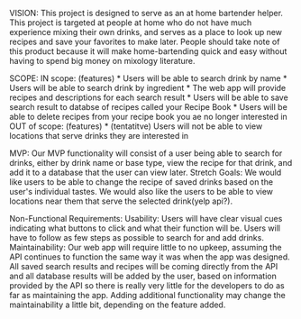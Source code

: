 VISION:
This project is designed to serve as an at home bartender helper.  This project is targeted at people at home who do not have much experience mixing their own drinks, and serves as a place to look up new recipes and save your favorites to make later. People should take note of this product because it will make home-bartending quick and easy without having to spend big money on mixology literature. 

SCOPE:
IN scope:
(features)  * Users will be able to search drink by name
            * Users will be able to search drink by ingredient
            * The web app will provide recipes and descriptions for each search result
            * Users will be able to save search result to databse of recipes called your  Recipe Book
            * Users will be able to delete recipes from your recipe book you ae no longer interested in
OUT of scope:
(features)  * (tentatitve) Users will not be able to view locations               that serve drinks they are interested in

MVP:
Our MVP functionality will consist of a user being able to search for drinks, either by drink name or base type, view the recipe for that drink, and add it to a database that the user can view later.
Stretch Goals:
We would like users to be able to change the recipe of saved drinks based on the user's individual tastes.  We would also like the users to be able to view locations near them that serve the selected drink(yelp api?).

Non-Functional Requirements:
Usability:
Users will have clear visual cues indicating what buttons to click and what their function will be.  Users will have to follow as few steps as possible to search for and add drinks.
Maintainability:
Our web app will require little to no upkeep, assuming the API continues to function the same way it was when the app was designed.  All saved search results and recipes will be coming directly from the API and all database results will be added by the user, based on information provided by the API so there is really very little for the developers to do as far as maintaining the app. Adding additional functionality may change the maintainability a little bit, depending on the feature added.